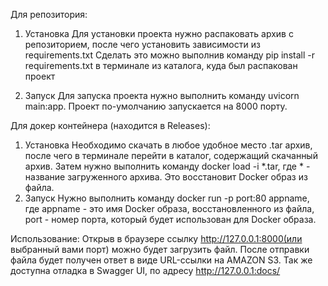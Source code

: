 Для репозитория:
1. Установка
   Для установки проекта нужно распаковать архив с репозиторием, после чего установить зависимости из requirements.txt
   Сделать это можно выполнив команду pip install -r requirements.txt в терминале из каталога, куда был распакован проект

2. Запуск
   Для запуска проекта нужно выполнить команду uvicorn main:app. Проект по-умолчанию запускается на 8000 порту.

Для докер контейнера (находится в Releases):
1. Установка
   Необходимо скачать в любое удобное место .tar архив, после чего в терминале перейти в каталог, содержащий скачанный архив.
   Затем нужно выполнить команду docker load -i *.tar, где * - название загруженного архива. Это восстановит Docker образ из файла.
2. Запуск
   Нужно выполнить команду docker run -p port:80 appname, где appname - это имя Docker образа, восстановленного из файла, port - номер порта, который будет использован для Docker образа.

   
Использование:
   Открыв в браузере ссылку http://127.0.0.1:8000(или выбранный вами порт) можно будет загрузить файл. 
   После отправки файла будет получен ответ в виде URL-ссылки на AMAZON S3.
   Так же доступна отладка в Swagger UI, по адресу http://127.0.0.1:docs/
